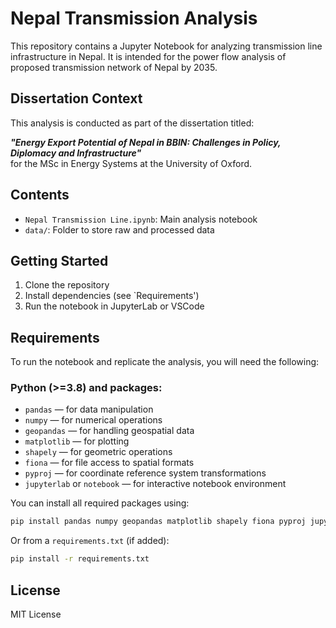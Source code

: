 # Nepal Transmission Analysis

This repository contains a Jupyter Notebook for analyzing transmission line infrastructure in Nepal. It is intended for the power flow analysis of proposed transmission network of Nepal by 2035.

## Dissertation Context
This analysis is conducted as part of the dissertation titled:

**_"Energy Export Potential of Nepal in BBIN: Challenges in Policy, Diplomacy and Infrastructure"_**  
for the MSc in Energy Systems at the University of Oxford.

## Contents
- `Nepal Transmission Line.ipynb`: Main analysis notebook
- `data/`: Folder to store raw and processed data

## Getting Started
1. Clone the repository
2. Install dependencies (see `Requirements')
3. Run the notebook in JupyterLab or VSCode

## Requirements

To run the notebook and replicate the analysis, you will need the following:

### Python (>=3.8) and packages:
- `pandas` — for data manipulation  
- `numpy` — for numerical operations  
- `geopandas` — for handling geospatial data  
- `matplotlib` — for plotting  
- `shapely` — for geometric operations  
- `fiona` — for file access to spatial formats  
- `pyproj` — for coordinate reference system transformations  
- `jupyterlab` or `notebook` — for interactive notebook environment

You can install all required packages using:

```bash
pip install pandas numpy geopandas matplotlib shapely fiona pyproj jupyterlab
```

Or from a `requirements.txt` (if added):

```bash
pip install -r requirements.txt
```

## License
MIT License

